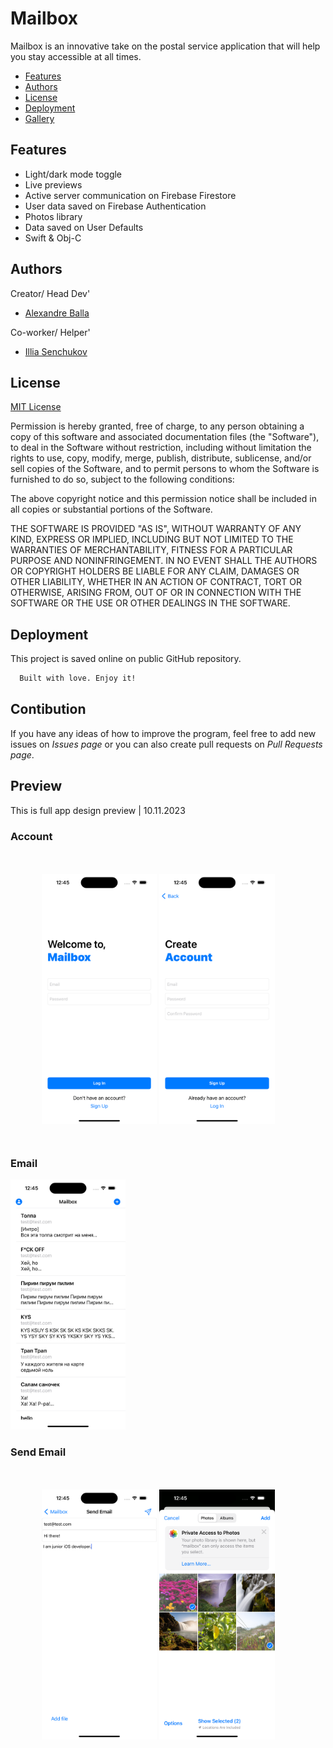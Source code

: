 
# Mailbox

Mailbox is an innovative take on the postal service application that will help you stay accessible at all times.

* [Features](#Features)
* [Authors](#Authors)
* [License](#License)
* [Deployment](#Deployment)
* [Gallery](#Preview)

## Features

- Light/dark mode toggle
- Live previews
- Active server communication on Firebase Firestore
- User data saved on Firebase Authentication
- Photos library
- Data saved on User Defaults
- Swift & Obj-C


## Authors
Creator/ Head Dev'

- [Alexandre Balla](https://github.com/aiexxash)
  
Co-worker/ Helper'
- [Illia Senchukov](https://github.com/beaxhem)


## License

[MIT License](https://choosealicense.com/licenses/mit/)

Permission is hereby granted, free of charge, to any person obtaining a copy
of this software and associated documentation files (the "Software"), to deal
in the Software without restriction, including without limitation the rights
to use, copy, modify, merge, publish, distribute, sublicense, and/or sell
copies of the Software, and to permit persons to whom the Software is
furnished to do so, subject to the following conditions:

The above copyright notice and this permission notice shall be included in all
copies or substantial portions of the Software.

THE SOFTWARE IS PROVIDED "AS IS", WITHOUT WARRANTY OF ANY KIND, EXPRESS OR
IMPLIED, INCLUDING BUT NOT LIMITED TO THE WARRANTIES OF MERCHANTABILITY,
FITNESS FOR A PARTICULAR PURPOSE AND NONINFRINGEMENT. IN NO EVENT SHALL THE
AUTHORS OR COPYRIGHT HOLDERS BE LIABLE FOR ANY CLAIM, DAMAGES OR OTHER
LIABILITY, WHETHER IN AN ACTION OF CONTRACT, TORT OR OTHERWISE, ARISING FROM,
OUT OF OR IN CONNECTION WITH THE SOFTWARE OR THE USE OR OTHER DEALINGS IN THE
SOFTWARE.


## Deployment

This project is saved online on public GitHub repository.

```bash
  Built with love. Enjoy it!
```

## Contibution

If you have any ideas of how to improve the program, feel free to add new issues on *Issues page* or you can also create pull requests on *Pull Requests page*.

## Preview
This is full app design preview | 10.11.2023

### Account
<div align="left" style="margin: 50px;">
<img height="400" src="https://github.com/aiexxash/Mailbox/blob/main/Demo/Account/LogIn.png" alt="LogIn">
<img height="400" src="https://github.com/aiexxash/Mailbox/blob/main/Demo/Account/SignUp.png" alt="SignUp">
</div>

### Email
<img height="400" src="https://github.com/aiexxash/Mailbox/blob/main/Demo/Email/EmailPreview.png" alt="Email">

### Send Email
<div align="left" style="margin: 50px;">
<img height="400" src="https://github.com/aiexxash/Mailbox/blob/main/Demo/SendEmail/SimpleEmail.png" alt="Send email">
<img height="400" src="https://github.com/aiexxash/Mailbox/blob/main/Demo/SendEmail/AssignFiles.png" alt="Assign photos">
</div>

